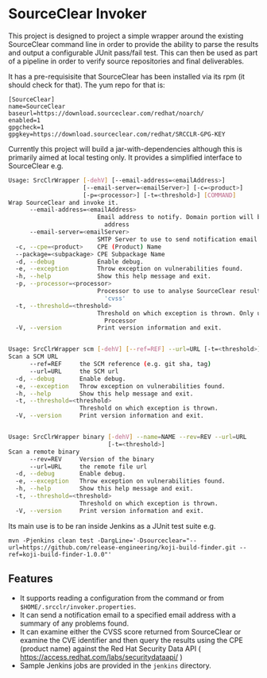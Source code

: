 

# SourceClear Invoker

This project is designed to project a simple wrapper around the existing SourceClear command line in order to provide the ability to parse the results and output a configurable JUnit pass/fail test. This can then be used as part of a pipeline in order to verify source repositories and final deliverables.

It has a pre-requisisite that SourceClear has been installed via its rpm (it should check for that). The yum repo for that is:

    [SourceClear]
    name=SourceClear
    baseurl=https://download.sourceclear.com/redhat/noarch/
    enabled=1
    gpgcheck=1
    gpgkey=https://download.sourceclear.com/redhat/SRCCLR-GPG-KEY

Currently this project will build a jar-with-dependencies although this is primarily aimed at local testing only. It provides a simplified interface to SourceClear e.g.

``` bash
Usage: SrcClrWrapper [-dehV] [--email-address=<emailAddress>]
                     [--email-server=<emailServer>] [-c=<product>]
                     [-p=<processor>] [-t=<threshold>] [COMMAND]
Wrap SourceClear and invoke it.
      --email-address=<emailAddress>
                         Email address to notify. Domain portion will be used as FROM
                           address
      --email-server=<emailServer>
                         SMTP Server to use to send notification email
  -c, --cpe=<product>    CPE (Product) Name
  --package=<subpackage> CPE Subpackage Name
  -d, --debug            Enable debug.
  -e, --exception        Throw exception on vulnerabilities found.
  -h, --help             Show this help message and exit.
  -p, --processor=<processor>
                         Processor to use to analyse SourceClear results. Default is
                           'cvss'
  -t, --threshold=<threshold>
                         Threshold on which exception is thrown. Only used with CVSS
                           Processor
  -V, --version          Print version information and exit.


Usage: SrcClrWrapper scm [-dehV] [--ref=REF] --url=URL [-t=<threshold>]
Scan a SCM URL
      --ref=REF     the SCM reference (e.g. git sha, tag)
      --url=URL     the SCM url
  -d, --debug       Enable debug.
  -e, --exception   Throw exception on vulnerabilities found.
  -h, --help        Show this help message and exit.
  -t, --threshold=<threshold>
                    Threshold on which exception is thrown.
  -V, --version     Print version information and exit.


Usage: SrcClrWrapper binary [-dehV] --name=NAME --rev=REV --url=URL
                            [-t=<threshold>]
Scan a remote binary
      --rev=REV     Version of the binary
      --url=URL     the remote file url
  -d, --debug       Enable debug.
  -e, --exception   Throw exception on vulnerabilities found.
  -h, --help        Show this help message and exit.
  -t, --threshold=<threshold>
                    Threshold on which exception is thrown.
  -V, --version     Print version information and exit.
```

Its main use is to be ran inside Jenkins as a JUnit test suite e.g.

    mvn -Pjenkins clean test -DargLine='-Dsourceclear="--url=https://github.com/release-engineering/koji-build-finder.git --ref=koji-build-finder-1.0.0"'

## Features

* It supports reading a configuration from the command or from `$HOME/.srcclr/invoker.properties`.
* It can send a notification email to a specified email address with a summary of any problems found.
* It can examine either the CVSS score returned from SourceClear or examine the CVE identifier and then query the results using the CPE (product name) against the Red Hat Security Data API ( https://access.redhat.com/labs/securitydataapi/ )
* Sample Jenkins jobs are provided in the `jenkins` directory.
